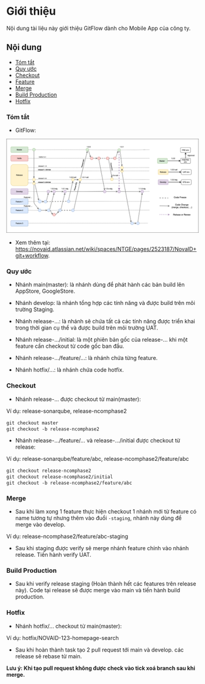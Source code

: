# Giới thiệu

Nội dung tài liệu này giới thiệu GitFlow dành cho Mobile App của công ty.

## Nội dung
- [Tóm tắt](#Tóm-tắt)
- [Quy ước](#Quy-ước)
- [Checkout](#Checkout)
- [Feature](#Feature)
- [Merge](#Merge)
- [Build Production](#Build-Production)
- [Hotfix](#Hotfix)

### Tóm tắt
- GitFlow:

![gitflow](images/gitflow.png)

- Xem thêm tại: https://novaid.atlassian.net/wiki/spaces/NTGE/pages/2523187/NovaID+git+workflow.

### Quy ước

- Nhánh main(master): là nhánh dùng để phát hành các bản build lên AppStore, GoogleStore.

- Nhánh develop: là nhánh tổng hợp các tính năng và được build trên môi trường Staging.

- Nhánh release-...: là nhánh sẽ chứa tất cả các tính năng được triển khai trong thời gian cụ thể và được build trên môi trường UAT.

- Nhánh release-.../initial: là một phiên bản gốc của release-... khi một feature cần checkout từ code gốc ban đầu.

- Nhánh release-.../feature/...: là nhánh chứa từng feature.

- Nhánh hotfix/...: là nhánh chứa code hotfix.

### Checkout

- Nhánh release-... được checkout từ main(master):

Ví dụ: release-sonarqube, release-ncomphase2

```ssh
git checkout master
git checkout -b release-ncomphase2
```

- Nhánh release-.../feature/... và release-.../initial được checkout từ release:

Ví dụ: release-sonarqube/feature/abc, release-ncomphase2/feature/abc

```ssh
git checkout release-ncomphase2
git checkout release-ncomphase2/initial
git checkout -b release-ncomphase2/feature/abc
```

### Merge

- Sau khi làm xong 1 feature thực hiện checkout 1 nhánh mới từ feature có name tương tự nhưng thêm vào đuổi `-staging`, nhánh này dùng để merge vào develop.

Ví dụ: release-ncomphase2/feature/abc-staging

- Sau khi staging được verify sẽ merge nhánh feature chính vào nhánh release. Tiến hành verify UAT.

### Build Production

- Sau khi verify release staging (Hoàn thành hết các features trên release này). Code tại release sẽ được merge vào main và tiến hành build production.

### Hotfix

- Nhánh hotfix/... checkout từ main(master):

Ví dụ: hotfix/NOVAID-123-homepage-search

- Sau khi hoàn thành task tạo 2 pull request tới main và develop. các release sẽ rebase từ main.

**Lưu ý: Khi tạo pull request không được check vào tick xoá branch sau khi merge.**



